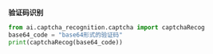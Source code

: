 **验证码识别**

```python
from ai.captcha_recognition.captcha import captchaRecog
base64_code = "base64形式的验证码"
print(captchaRecog(base64_code))
```

